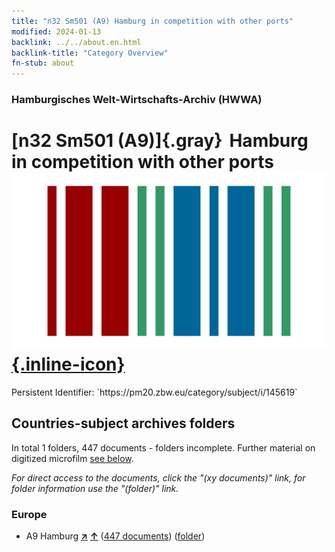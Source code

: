 ```yaml
---
title: "n32 Sm501 (A9) Hamburg in competition with other ports"
modified: 2024-01-13
backlink: ../../about.en.html
backlink-title: "Category Overview"
fn-stub: about
---
```


### Hamburgisches Welt-Wirtschafts-Archiv (HWWA)

# [n32 Sm501 (A9)]{.gray}&#8201; Hamburg in competition with other ports &#160; [![Wikidata](/images/Wikidata-logo.svg "Wikidata"){.inline-icon}](http://www.wikidata.org/entity/Q104711206)

<div class="hint">Persistent Identifier: `https://pm20.zbw.eu/category/subject/i/145619`</div>







## Countries-subject archives folders







In total 1 folders, 447 documents - folders incomplete. Further material on digitized microfilm [see below](#filmsections).

_For direct access to the documents, click the "(xy documents)" link, for folder information use the "(folder)" link._



### Europe

- A9 Hamburg [**&nearr;**](../../../geo/i/140905/about.en.html "Hamburg (all folders)") [**&uarr;**](../../../geo/about.en.html#A9 "Country category system") (<a href="https://pm20.zbw.eu/iiifview/folder/sh/140905,145619" title="about: Hamburg : Hamburg in competition with other ports" target="_blank">447 documents</a>) ([folder](../../../../folder/sh/1409xx/140905/1456xx/145619/about.en.html))



<a id="filmsections" />














